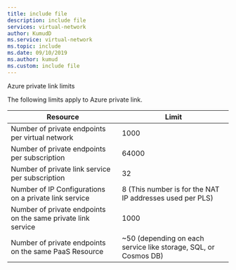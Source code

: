```yaml
---
title: include file
description: include file
services: virtual-network
author: KumudD
ms.service: virtual-network
ms.topic: include
ms.date: 09/10/2019
ms.author: kumud
ms.custom: include file
---
```

<a name="private-link-limits"></a>Azure private link limits 

 The following limits apply to Azure private link.

|Resource |Limit |
|---------|---------|
|Number of private endpoints per virtual network     |  1000       |
|Number of private endpoints per subscription       |   64000       |
|Number of private link service per subscription         |   32      |
|Number of IP Configurations on a private link service     |  8 (This number is for the NAT IP addresses used per PLS)       |
|Number of private endpoints on the same private link service   |  1000       |
|Number of private endpoints on the same PaaS Resource     |  ~50 (depending on each service like storage, SQL, or Cosmos DB)        |



